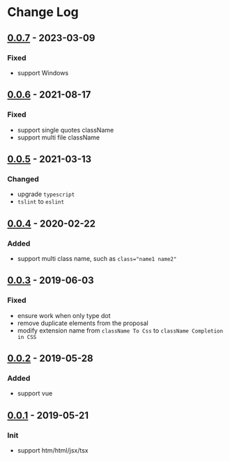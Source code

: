 # Change Log

## [0.0.7] - 2023-03-09

### Fixed

- support Windows

## [0.0.6] - 2021-08-17

### Fixed

- support single quotes className
- support multi file className

## [0.0.5] - 2021-03-13

### Changed

- upgrade `typescript`
- `tslint` to `eslint`

## [0.0.4] - 2020-02-22

### Added

- support multi class name, such as `class="name1 name2"`

## [0.0.3] - 2019-06-03

### Fixed

- ensure work when only type dot
- remove duplicate elements from the proposal
- modify extension name from `className To Css` to `className Completion in CSS`

## [0.0.2] - 2019-05-28

### Added

- support vue

## [0.0.1] - 2019-05-21

### Init

- support htm/html/jsx/tsx

[0.0.7]: https://github.com/zitup/classNameToCss/releases/tag/0.0.7
[0.0.6]: https://github.com/zytjs/classNameToCss/releases/tag/0.0.6
[0.0.5]: https://github.com/zytjs/classNameToCss/releases/tag/0.0.5
[0.0.4]: https://github.com/zytjs/classNameToCss/releases/tag/0.0.4
[0.0.3]: https://github.com/zytjs/classNameToCss/releases/tag/0.0.3
[0.0.2]: https://github.com/zytjs/classNameToCss/releases/tag/0.0.2
[0.0.1]: https://github.com/zytjs/classNameToCss/releases/tag/0.0.1
